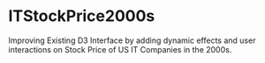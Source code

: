 # ITStockPrice2000s
Improving Existing D3 Interface by adding dynamic effects and user interactions on Stock Price of US IT Companies in the 2000s.
